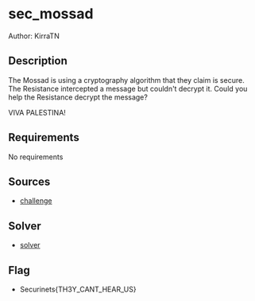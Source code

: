 # sec_mossad

Author: KirraTN

## Description

The Mossad is using a cryptography algorithm that they claim is secure. The Resistance intercepted a message but couldn't decrypt it. Could you help the Resistance decrypt the message?

VIVA PALESTINA!

## Requirements
No requirements
## Sources
- [challenge](./challenge/sec_com.py)

## Solver
- [solver](./solver.py)

## Flag
- Securinets{TH3Y_CANT_HEAR_US}
